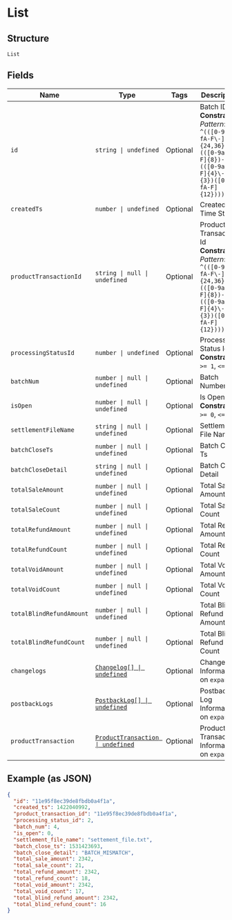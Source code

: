 
# List

## Structure

`List`

## Fields

| Name | Type | Tags | Description |
|  --- | --- | --- | --- |
| `id` | `string \| undefined` | Optional | Batch ID<br>**Constraints**: *Pattern*: `^(([0-9a-fA-F\-]{24,36})\|(([0-9a-fA-F]{8})-(([0-9a-fA-F]{4}\-){3})([0-9a-fA-F]{12})))$` |
| `createdTs` | `number \| undefined` | Optional | Created Time Stamp |
| `productTransactionId` | `string \| null \| undefined` | Optional | Product Transaction Id<br>**Constraints**: *Pattern*: `^(([0-9a-fA-F\-]{24,36})\|(([0-9a-fA-F]{8})-(([0-9a-fA-F]{4}\-){3})([0-9a-fA-F]{12})))$` |
| `processingStatusId` | `number \| undefined` | Optional | Processing Status Id<br>**Constraints**: `>= 1`, `<= 5` |
| `batchNum` | `number \| null \| undefined` | Optional | Batch Number |
| `isOpen` | `number \| null \| undefined` | Optional | Is Open<br>**Constraints**: `>= 0`, `<= 1` |
| `settlementFileName` | `string \| null \| undefined` | Optional | Settlement File Name |
| `batchCloseTs` | `number \| null \| undefined` | Optional | Batch Close Ts |
| `batchCloseDetail` | `string \| null \| undefined` | Optional | Batch Close Detail |
| `totalSaleAmount` | `number \| null \| undefined` | Optional | Total Sale Amount |
| `totalSaleCount` | `number \| null \| undefined` | Optional | Total Sale Count |
| `totalRefundAmount` | `number \| null \| undefined` | Optional | Total Refund Amount |
| `totalRefundCount` | `number \| null \| undefined` | Optional | Total Refund Count |
| `totalVoidAmount` | `number \| null \| undefined` | Optional | Total Void Amount |
| `totalVoidCount` | `number \| null \| undefined` | Optional | Total Void Count |
| `totalBlindRefundAmount` | `number \| null \| undefined` | Optional | Total Blind Refund Amount |
| `totalBlindRefundCount` | `number \| null \| undefined` | Optional | Total Blind Refund Count |
| `changelogs` | [`Changelog[] \| undefined`](../../doc/models/changelog.md) | Optional | Changelog Information on `expand` |
| `postbackLogs` | [`PostbackLog[] \| undefined`](../../doc/models/postback-log.md) | Optional | Postback Log Information on `expand` |
| `productTransaction` | [`ProductTransaction \| undefined`](../../doc/models/product-transaction.md) | Optional | Product Transaction Information on `expand` |

## Example (as JSON)

```json
{
  "id": "11e95f8ec39de8fbdb0a4f1a",
  "created_ts": 1422040992,
  "product_transaction_id": "11e95f8ec39de8fbdb0a4f1a",
  "processing_status_id": 2,
  "batch_num": 4,
  "is_open": 0,
  "settlement_file_name": "settement_file.txt",
  "batch_close_ts": 1531423693,
  "batch_close_detail": "BATCH_MISMATCH",
  "total_sale_amount": 2342,
  "total_sale_count": 21,
  "total_refund_amount": 2342,
  "total_refund_count": 18,
  "total_void_amount": 2342,
  "total_void_count": 17,
  "total_blind_refund_amount": 2342,
  "total_blind_refund_count": 16
}
```

